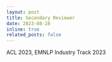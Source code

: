 ```yaml
---
layout: post
title: Secondary Reviewer
date: 2023-08-28
inline: true
related_posts: false
---
```


ACL 2023, EMNLP Industry Track 2023